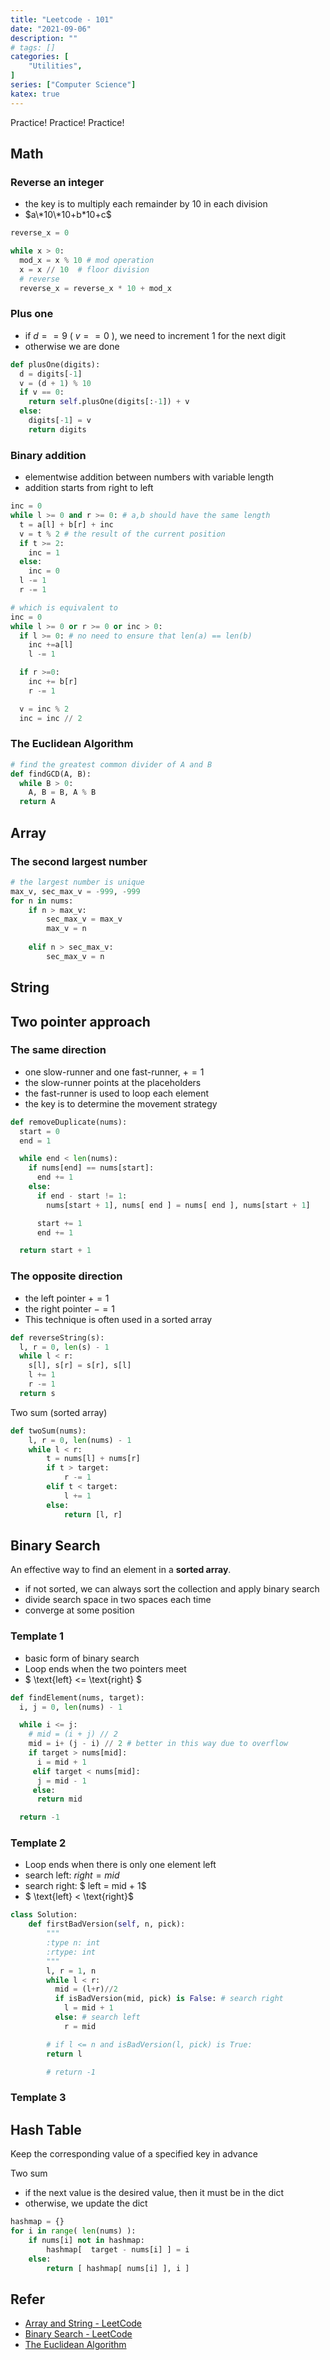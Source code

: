 ```yaml
---
title: "Leetcode - 101"
date: "2021-09-06"
description: ""
# tags: []
categories: [
    "Utilities",
]
series: ["Computer Science"]
katex: true
---
```




Practice! Practice! Practice!



<!--more-->



## Math



### Reverse an integer

- the key is to multiply each remainder by 10 in each division
- $a\*10\*10+b*10+c$



```python
reverse_x = 0

while x > 0:
  mod_x = x % 10 # mod operation
  x = x // 10  # floor division  
  # reverse
  reverse_x = reverse_x * 10 + mod_x
```



### Plus one

- if $d==9$  ( $v==0$ ), we need to increment 1 for the next digit
- otherwise we are done

```python
def plusOne(digits):
  d = digits[-1]
  v = (d + 1) % 10 
  if v == 0:
    return self.plusOne(digits[:-1]) + v
  else:
    digits[-1] = v
    return digits
```



### Binary addition 



- elementwise addition between numbers with variable length
- addition starts from right to left

```python
inc = 0
while l >= 0 and r >= 0: # a,b should have the same length
  t = a[l] + b[r] + inc
  v = t % 2 # the result of the current position
  if t >= 2:
    inc = 1
  else:
    inc = 0
  l -= 1
  r -= 1

# which is equivalent to 
inc = 0
while l >= 0 or r >= 0 or inc > 0:
  if l >= 0: # no need to ensure that len(a) == len(b)
    inc +=a[l]
    l -= 1

  if r >=0:
    inc += b[r]
    r -= 1

  v = inc % 2
  inc = inc // 2
```



### The Euclidean Algorithm



```python
# find the greatest common divider of A and B
def findGCD(A, B):
  while B > 0:
    A, B = B, A % B
  return A
```



## Array



### The second largest number

```python
# the largest number is unique
max_v, sec_max_v = -999, -999
for n in nums:
	if n > max_v:
		sec_max_v = max_v
		max_v = n
	
	elif n > sec_max_v:
		sec_max_v = n
```





## String





## Two pointer approach

### The same direction

- one slow-runner and one fast-runner, $+=1$
- the slow-runner points at the placeholders
- the fast-runner is used to loop each element
- the key is to determine the movement strategy



```python
def removeDuplicate(nums):
  start = 0
  end = 1

  while end < len(nums):
    if nums[end] == nums[start]:
      end += 1
    else:
      if end - start != 1:
        nums[start + 1], nums[ end ] = nums[ end ], nums[start + 1]

      start += 1
      end += 1

  return start + 1

```



### The opposite direction

- the left pointer $+=1$
- the right pointer $-=1$
- This technique is often used in a sorted array



```python
def reverseString(s):
  l, r = 0, len(s) - 1
  while l < r:
    s[l], s[r] = s[r], s[l]
    l += 1
    r -= 1
  return s
```



Two sum (sorted array)

```python
def twoSum(nums):
	l, r = 0, len(nums) - 1
	while l < r:
		t = nums[l] + nums[r]
		if t > target:
			r -= 1
		elif t < target:
			l += 1
		else:
			return [l, r]
```





## Binary Search

An effective way to find an element in a **sorted array**.

- if not sorted, we can always sort the collection and apply binary search
- divide search space in two spaces each time
- converge at some position



### Template 1

- basic form of binary search
- Loop ends when the two pointers meet
- $ \text{left} <= \text{right} $



```python
def findElement(nums, target):
  i, j = 0, len(nums) - 1

  while i <= j:
    # mid = (i + j) // 2
    mid = i+ (j - i) // 2 # better in this way due to overflow
    if target > nums[mid]:
      i = mid + 1
     elif target < nums[mid]:
      j = mid - 1
     else:
      return mid

  return -1
```



### Template 2

- Loop ends when there is only one element left
- search left: $right = mid$
- search right: $ left =  mid + 1$
- $ \text{left} < \text{right}$



```python
class Solution:
    def firstBadVersion(self, n, pick):
        """
        :type n: int
        :rtype: int
        """
        l, r = 1, n
        while l < r:
          mid = (l+r)//2
          if isBadVersion(mid, pick) is False: # search right
            l = mid + 1
          else: # search left
            r = mid

        # if l <= n and isBadVersion(l, pick) is True:
        return l

        # return -1
```



### Template 3







## Hash Table

Keep the corresponding value of a specified key in advance

Two sum

- if the next value is the desired value, then it must be in the dict
- otherwise, we update the dict



```python
hashmap = {}
for i in range( len(nums) ):
	if nums[i] not in hashmap:
		hashmap[  target - nums[i] ] = i
	else:
		return [ hashmap[ nums[i] ], i ]
```





## Refer



- [Array and String - LeetCode](https://leetcode.com/explore/learn/card/array-and-string/)
- [Binary Search - LeetCode](https://leetcode.com/explore/learn/card/binary-search/138/background/974/)
- [The Euclidean Algorithm](https://www.khanacademy.org/computing/computer-science/cryptography/modarithmetic/a/the-euclidean-algorithm)

